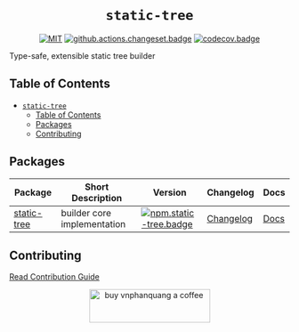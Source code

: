 <div align="center">

# `static-tree`

[![MIT][license.badge]][license] [![github.actions.changeset.badge]][github.actions.changeset] [![codecov.badge]][codecov]

</div>

Type-safe, extensible static tree builder

## Table of Contents

- [`static-tree`](#static-tree)
  - [Table of Contents](#table-of-contents)
  - [Packages](#packages)
  - [Contributing](#contributing)

## Packages

<!-- This monorepo includes several packages that have self-managed release lifecycle. Refer to each package for more details. -->

| Package | Short Description | Version | Changelog | Docs |
| --- | --- | --- | --- | --- |
| [static-tree][github.static-tree] | builder core implementation | [![npm.static-tree.badge]][npm.static-tree] | [Changelog][github.static-tree.changelog] | [Docs][github.static-tree.docs] |

## Contributing

[Read Contribution Guide][github.contributing]

<p align="center">
  <a href="https://www.buymeacoffee.com/vnphanquang" target="_blank">
    <img
      src="https://cdn.buymeacoffee.com/buttons/v2/default-yellow.png"
      height="60"
      width="217"
      alt="buy vnphanquang a coffee"
    />
  </a>
</p>

<!-- github specifics -->
[github.contributing]: ./CONTRIBUTING.md
[github.static-tree]: https://github.com/vnphanquang/static-tree/blob/main/packages/static-tree
[github.static-tree.changelog]: https://github.com/vnphanquang/static-tree/blob/main/packages/static-tree/CHANGELOG.md
[github.static-tree.docs]: https://github.com/vnphanquang/static-tree/blob/main/packages/static-tree/api/docs/index.md

<!-- npm -->
[npm.static-tree.badge]: https://img.shields.io/npm/v/static-tree
[npm.static-tree]: https://www.npmjs.com/package/static-tree

<!-- heading badge -->
[license.badge]: https://img.shields.io/badge/license-MIT-blue.svg
[license]: ./LICENSE
[github.actions.changeset.badge]: https://github.com/vnphanquang/static-tree/actions/workflows/changeset.yaml/badge.svg
[github.actions.changeset]: https://github.com/vnphanquang/static-tree/actions/workflows/changeset.yaml
[codecov.badge]: https://codecov.io/github/vnphanquang/static-tree/coverage.svg?branch=main
[codecov]: https://codecov.io/github/vnphanquang/static-tree?branch=main
